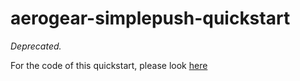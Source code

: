 aerogear-simplepush-quickstart
==============================

_Deprecated._

For the code of this quickstart, please look [here](https://github.com/aerogear/aerogear-js-cookbook)
